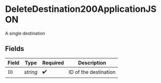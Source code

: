 # DeleteDestination200ApplicationJSON

A single destination


## Fields

| Field                 | Type                  | Required              | Description           |
| --------------------- | --------------------- | --------------------- | --------------------- |
| `ID`                  | *string*              | :heavy_check_mark:    | ID of the destination |